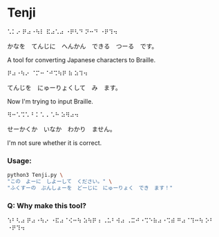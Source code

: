 # Tenji

⠡⠅⠔ ⠟⠴⠐⠳⠇ ⠯⠴⠡⠴ ⠐⠟⠣⠙ ⠝⠒⠙ ⠐⠟⠹⠲  

かなを　てんじに　へんかん　できる　つーる　です。

A tool for converting Japanese characters to Braille.

⠟⠴⠐⠳⠔ ⠈⠍⠒⠈⠚⠩⠳⠟ ⠷ ⠵⠹⠲  

てんじを　にゅーりょくして　み　ます。

Now I'm trying to input Braille.

⠻⠒⠡⠩⠡ ⠃⠅⠡ ⠄⠡⠓ ⠵⠻⠴⠲  

せーかくか　いなか　わかり　ません。

I'm not sure whether it is correct.

### Usage:

```sh
python3 Tenji.py \
"この　よーに　しよーして　ください。" \
"ふくすーの　ぶんしょーを　どーじに　にゅーりょく　でき　ます！"
```

### Q: Why make this tool?

⠱⠃⠣⠴ ⠟⠴⠐⠳⠔ ⠐⠯⠴⠈⠪⠒⠳ ⠵⠳⠟⠰ ⠠⠥⠃⠺⠴ ⠠⠭⠚⠐⠩⠑⠷⠴⠐⠩⠾ ⠛⠴⠈⠹⠒⠳ ⠕⠃ ⠐⠟⠹⠲  
